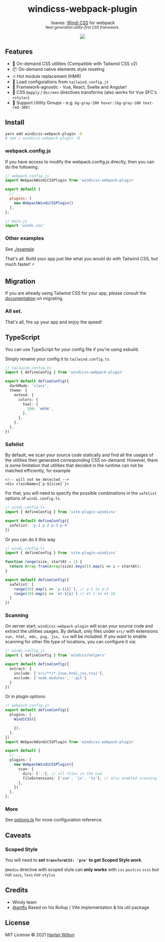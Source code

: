 <h1 align='center'>windicss-webpack-plugin</h1>

<p align='center'>:leaves: <a href="https://github.com/voorjaar/windicss">Windi CSS</a> for webpack️<br>
<sup><em>Next generation utility-first CSS framework.</em></sup>
</p>

<p align='center'>
<a href='https://www.npmjs.com/package/windicss-webpack-plugin'>
<img src='https://img.shields.io/npm/v/windicss-webpack-plugin?color=0EA5E9&label='>
</a>
</p>

## Features

- 🧩 On-demand CSS utilities (Compatible with Tailwind CSS v2)
- 📦 On-demand native elements style reseting
- 🔥 Hot module replacement (HMR)
- 🍃 Load configurations from `tailwind.config.js`
- 🤝 Framework-agnostic - Vue, React, Svelte and Angular!
- 📄 CSS `@apply` / `@screen` directives transforms (also works for Vue SFC's `<style>`)
- 🎳 Support Utility Groups - e.g. `bg-gray-200 hover:(bg-gray-100 text-red-300)`

## Install

```bash
yarn add windicss-webpack-plugin -D 
# npm i windicss-webpack-plugin -D
```

### webpack.config.js

If you have access to modify the webpack.config.js directly, then you can do the following.

```js
// webpack.config.js
import WebpackWindiCSSPlugin from 'windicss-webpack-plugin'

export default {
  // ...
  plugins: [
    new WebpackWindiCSSPlugin()
  ],
};
```

```ts
// main.js
import 'windi.css'
```

### Other examples

See [./example](./example)

That's all. Build your app just like what you would do with Tailwind CSS, but much faster! ⚡️

## Migration

If you are already using Tailwind CSS for your app, please consult the [documentation](https://windicss.netlify.app/guide/migration.html) on migrating.

### All set.

That's all, fire up your app and enjoy the speed!

## TypeScript

You can use TypeScript for your config file if you're using esbuild.

Simply rename your config it to `tailwind.config.ts`.

```ts
// tailwind.config.ts
import { defineConfig } from 'windicss-webpack-plugin'

export default defineConfig({
  darkMode: 'class',
  theme: {
    extend: {
      colors: {
        teal: {
          100: '#096',
        },
      },
    },
  },
})
```

### Safelist

By default, we scan your source code statically and find all the usages of the utilities then generated corresponding CSS on-demand. However, there is some limitation that utilities that decided in the runtime can not be matched efficiently, for example

```tsx
<!-- will not be detected -->
<div className={`p-${size}`}>
```

For that, you will need to specify the possible combinations in the `safelist` options of `windi.config.ts`.

```ts
// windi.config.ts
import { defineConfig } from 'vite-plugin-windicss'

export default defineConfig({
  safelist: 'p-1 p-2 p-3 p-4'
})
```

Or you can do it this way

```ts
// windi.config.ts
import { defineConfig } from 'vite-plugin-windicss'

function range(size, startAt = 1) {
  return Array.from(Array(size).keys()).map(i => i + startAt);
}

export default defineConfig({
  safelist: [
    range(30).map(i => `p-${i}`), // p-1 to p-3
    range(10).map(i => `mt-${i}`) // mt-1 to mt-10
  ]
})
```

### Scanning

On server start, `windicss-webpack-plugin` will scan your source code and extract the utilities usages. By default,
only files under `src/` with extensions `vue, html, mdx, pug, jsx, tsx` will be included. If you want to enable scanning for other file type of locations, you can configure it via:

```ts
// windi.config.js
import { defineConfig } from 'windcss/helpers'

export default defineConfig({
  extract: {
    include: ['src/**/*.{vue,html,jsx,tsx}'],
    exclude: ['node_modules', '.git']
  }
})
```

Or in plugin options:

```ts
// webpack.config.js
export default defineConfig({
  plugins: [
    WindiCSS({

    }),
  ],
})
import WebpackWindiCSSPlugin from 'windicss-webpack-plugin'

export default {
  // ...
  plugins: [
    new WebpackWindiCSSPlugin({
      scan: {
        dirs: ['.'], // all files in the cwd
        fileExtensions: ['vue', 'js', 'ts'], // also enabled scanning for js/ts
      },
    })
  ],
};
```

### More

See [options.ts](https://github.com/windicss/vite-plugin-windicss/blob/main/packages/plugin-utils/src/options.ts) for more configuration reference.


## Caveats


### Scoped Style

You will need to **set `transformCSS: 'pre'` to get Scoped Style work**.

`@media` directive with scoped style can **only works** with `css` `postcss` `scss` but not `sass`, `less` nor `stylus`

## Credits

- Windy team
- [@antfu](https://github.com/antfu) Based on his Rollup / Vite implementation & his util package


## License

MIT License © 2021 [Harlan Wilton](https://github.com/harlan-zw)

